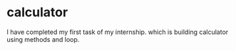 # calculator
I have completed my first task of my internship. which is building calculator using methods and loop. 
